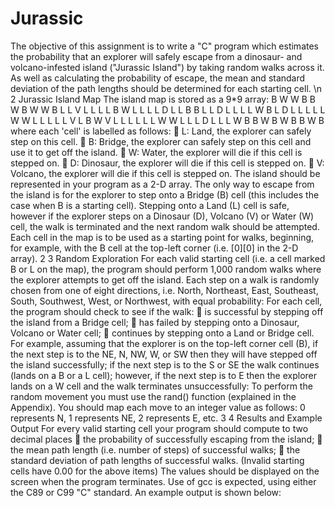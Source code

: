 # Jurassic

The objective of this assignment is to write a "C" program which estimates the
probability that an explorer will safely escape from a dinosaur- and volcano-infested
island ("Jurassic Island") by taking random walks across it. As well as calculating the
probability of escape, the mean and standard deviation of the path lengths should be
determined for each starting cell. \n
2 Jurassic Island Map
The island map is stored as a 9*9 array:
 B W W B B W B W W
 B L L V L L L L B
 W L L L L D L L B
 B L L D L L L L W
 B L D L L L L L W
 W L L L L L V L B
 W V L L L L L L W
 W L L L D L L L W
 B B W B W B B W B
where each 'cell' is labelled as follows:
 L: Land, the explorer can safely step on this cell.
 B: Bridge, the explorer can safely step on this cell and use it to get off the
island.
 W: Water, the explorer will die if this cell is stepped on.
 D: Dinosaur, the explorer will die if this cell is stepped on.
 V: Volcano, the explorer will die if this cell is stepped on.
The island should be represented in your program as a 2-D array. The only way to
escape from the island is for the explorer to step onto a Bridge (B) cell (this includes
the case when B is a starting cell). Stepping onto a Land (L) cell is safe, however if
the explorer steps on a Dinosaur (D), Volcano (V) or Water (W) cell, the walk is
terminated and the next random walk should be attempted.
Each cell in the map is to be used as a starting point for walks, beginning, for
example, with the B cell at the top-left corner (i.e. [0][0] in the 2-D array).
2
3 Random Exploration
For each valid starting cell (i.e. a cell marked B or L on the map), the program
should perform 1,000 random walks where the explorer attempts to get off the island.
Each step on a walk is randomly chosen from one of eight directions, i.e. North,
Northeast, East, Southeast, South, Southwest, West, or Northwest, with equal
probability:
For each cell, the program should check to see if the walk:
 is successful by stepping off the island from a Bridge cell;
 has failed by stepping onto a Dinosaur, Volcano or Water cell;
 continues by stepping onto a Land or Bridge cell.
For example, assuming that the explorer is on the top-left corner cell (B), if the next
step is to the NE, N, NW, W, or SW then they will have stepped off the island
successfully; if the next step is to the S or SE the walk continues (lands on a B or a L
cell); however, if the next step is to E then the explorer lands on a W cell and the
walk terminates unsuccessfully:
To perform the random movement you must use the rand() function (explained
in the Appendix). You should map each move to an integer value as follows: 0
represents N, 1 represents NE, 2 represents E, etc.
3
4 Results and Example Output
For every valid starting cell your program should compute to two decimal places
 the probability of successfully escaping from the island;
 the mean path length (i.e. number of steps) of successful walks;
 the standard deviation of path lengths of successful walks.
(Invalid starting cells have 0.00 for the above items)
The values should be displayed on the screen when the program terminates. Use of
gcc is expected, using either the C89 or C99 "C" standard. An example output is
shown below:
